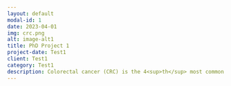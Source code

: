 ```yaml
---
layout: default
modal-id: 1
date: 2023-04-01
img: crc.png
alt: image-alt1
title: PhD Project 1
project-date: Test1
client: Test1
category: Test1
description: Colorectal cancer (CRC) is the 4<sup>th</sup> most common cancer in the UK and the 3<sup>rd</sup> leading cause of cancer deaths. A subset of BCTs, white blood cell (WBC) counts, have been associated with risk and mortality of CRC. In this project, I used a method in genetic epidemiology called <a href="https://academic.oup.com/ije/article/32/1/1/642797">Mendelian randomization</a> to estimate causal effects of the five WBC count subtypes (e.g. basophil count) on CRC risk. Additionally, I conducted a cohort analyis using the <a href="https://www.ukbiobank.ac.uk/">UK Biobank</a> dataset to study the association between WBC count and CRC risk. Both analyses showed agreement for higher eosinophil count having a protective effect on CRC risk. More information is available on the <a href="https://www.medrxiv.org/content/10.1101/2023.03.03.23286764v1">MedRxiv pre-print</a>.
---
```

